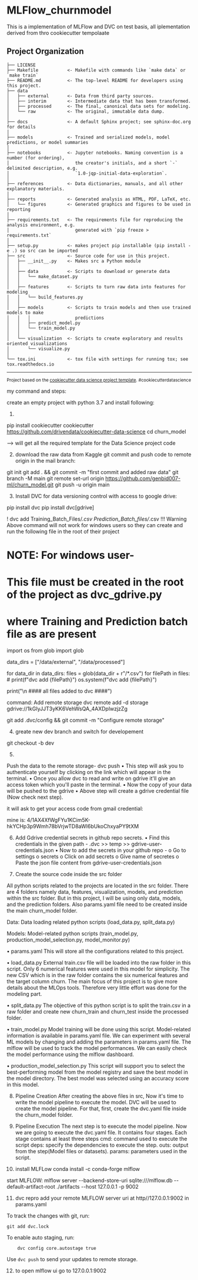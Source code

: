 MLFlow_churnmodel
==============================

This is a implementation of MLFlow and DVC on test basis, all iplementation derived from thro cookiecutter tempolaate 

Project Organization
------------

    ├── LICENSE
    ├── Makefile           <- Makefile with commands like `make data` or `make train`
    ├── README.md          <- The top-level README for developers using this project.
    ├── data
    │   ├── external       <- Data from third party sources.
    │   ├── interim        <- Intermediate data that has been transformed.
    │   ├── processed      <- The final, canonical data sets for modeling.
    │   └── raw            <- The original, immutable data dump.
    │
    ├── docs               <- A default Sphinx project; see sphinx-doc.org for details
    │
    ├── models             <- Trained and serialized models, model predictions, or model summaries
    │
    ├── notebooks          <- Jupyter notebooks. Naming convention is a number (for ordering),
    │                         the creator's initials, and a short `-` delimited description, e.g.
    │                         `1.0-jqp-initial-data-exploration`.
    │
    ├── references         <- Data dictionaries, manuals, and all other explanatory materials.
    │
    ├── reports            <- Generated analysis as HTML, PDF, LaTeX, etc.
    │   └── figures        <- Generated graphics and figures to be used in reporting
    │
    ├── requirements.txt   <- The requirements file for reproducing the analysis environment, e.g.
    │                         generated with `pip freeze > requirements.txt`
    │
    ├── setup.py           <- makes project pip installable (pip install -e .) so src can be imported
    ├── src                <- Source code for use in this project.
    │   ├── __init__.py    <- Makes src a Python module
    │   │
    │   ├── data           <- Scripts to download or generate data
    │   │   └── make_dataset.py
    │   │
    │   ├── features       <- Scripts to turn raw data into features for modeling
    │   │   └── build_features.py
    │   │
    │   ├── models         <- Scripts to train models and then use trained models to make
    │   │   │                 predictions
    │   │   ├── predict_model.py
    │   │   └── train_model.py
    │   │
    │   └── visualization  <- Scripts to create exploratory and results oriented visualizations
    │       └── visualize.py
    │
    └── tox.ini            <- tox file with settings for running tox; see tox.readthedocs.io


--------

<p><small>Project based on the <a target="_blank" href="https://drivendata.github.io/cookiecutter-data-science/">cookiecutter data science project template</a>. #cookiecutterdatascience</small></p>


<p>
my command and steps:

create an empty project with python 3.7 and install following:

1. 
pip install cookiecutter
cookiecutter https://github.com/drivendata/cookiecutter-data-science
cd churn_model

--> will get all the required template for the Data Science project code

2. download the raw data from Kaggle git commit and push code to remote origin in the mail branch:

git init
git add . && git commit -m "first commit and added raw data"
git branch -M main
git remote set-url origin https://github.com/genbid007-ml/churn_model.git
git push -u origin main

3. Install DVC for data versioning control with access to google drive:

pip install dvc
pip install dvc[gdrive]


! dvc add Training_Batch_Files/*.csv Prediction_Batch_files/*.csv
!!! Warning Above command will not work for windows users so they can create and run the following file in the root of their project

# NOTE: For windows user-
# This file must be created in the root of the project as dvc_gdrive.py
# where Training and Prediction batch file as are present

import os
from glob import glob


data_dirs = ["/data/external", "/data/processed"]

for data_dir in data_dirs:
    files = glob(data_dir + r"/*.csv")
    for filePath in files:
        # print(f"dvc add {filePath}")
        os.system(f"dvc add {filePath}")

print("\n #### all files added to dvc ####") 


command: Add remote storage
dvc remote add -d storage gdrive://1kGIyJJT3yKK6VehWsQA_4AXDplwzjzZg

git add .dvc/config && git commit -m "Configure remote storage"



4. greate new dev branch and switch for developement

git checkout -b dev

5. 
Push the data to the remote storage-
dvc push
•	This step will ask you to authenticate yourself by clicking on the link which will appear in the terminal.
•	Once you allow dvc to read and write on gdrive it'll give an access token which you'll paste in the terminal.
•	Now the copy of your data will be pushed to the gdrive
•	Above step will create a gdrive credential file (Now check next step).

it will ask to get your access code from gmail credential:

mine is: 4/1AX4XfWgFYu1KCim5K-hkYCHp3p9Wmh78bVrjwTD8aWI6bUkoChxyaPY9tXM

6. Add Gdrive credential secrets in github repo secrets.
•	Find this credentials in the given path -
.dvc >> temp >> gdrive-user-credentials.json
•	Now to add the secrets in your github repo -
o	Go to settings
o	secrets
o	Click on add secrets
o	Give name of secretes
o	Paste the json file content from gdrive-user-credentials.json


7. Create the source code inside the src folder

All python scripts related to the projects are located in the src folder. There are 4 folders namely data, features, visualization, models, and prediction within the src folder. But in this project, I will be using only data, models, and the prediction folders. Also params.yaml file need to be created inside the main churn_model folder.


Data: Data loading related python scripts 
(load_data.py, split_data.py)

Models: Model-related python scripts 
(train_model.py, production_model_selection.py, model_monitor.py)

•	params.yaml
This will store all the configurations related to this project.

•	load_data.py
External train.csv file will be loaded into the raw folder in this script. Only 6 numerical features were used in this model for simplicity. The new CSV which is in the raw folder contains the six numerical features and the target column churn. The main focus of this project is to give more details about the MLOps tools. Therefore very little effort was done for the modeling part.

•	split_data.py
The objective of this python script is to split the train.csv in a raw folder and create new churn_train and churn_test inside the processed folder.

•	train_model.py
Model training will be done using this script. Model-related information is available in params.yaml file. We can experiment with several ML models by changing and adding the parameters in params.yaml file. The mlflow will be used to track the model performances. We can easily check the model performance using the mlflow dashboard.

•	production_model_selection.py
This script will support you to select the best-performing model from the model registry and save the best model in the model directory. The best model was selected using an accuracy score in this model.


8. Pipeline Creation
After creating the above files in src, Now it's time to write the model 
pipeline to execute the model. DVC will be used to create the model pipeline. 
For that, first, create the dvc.yaml file inside the churn_model folder.

9. Pipeline Execution
The next step is to execute the model pipeline. Now we are going to execute the dvc.yaml file. It contains four stages. Each stage contains at least three steps
 cmd: command used to execute the script
 deps: specify the dependencies to execute the step.
 outs: output from the step(Model files or datasets).
 params: parameters used in the script.
10. install MLFLow
 conda install -c conda-forge mlflow
 
start MLFLOW:
mlflow server --backend-store-uri sqlite:///mlflow.db --default-artifact-root ./artifacts --host 127.0.0.1 -p 9002

11. dvc repro
add your remote MLFLOW server uri at http//127.0.0.1:9002 in params.yaml

To track the changes with git, run:

    git add dvc.lock 

To enable auto staging, run:

        dvc config core.autostage true
Use `dvc push` to send your updates to remote storage.


12. to open mlflow ui go to 127.0.0.1:9002


</p>